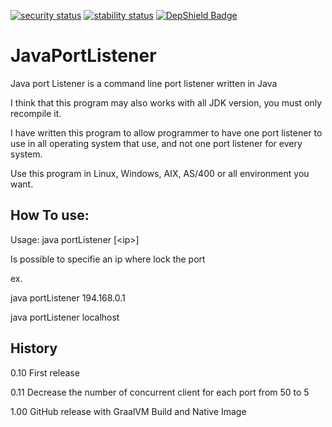 [![security status](https://www.meterian.io/badge/gh/matteobaccan/JavaPortListener/security)](https://www.meterian.io/report/gh/matteobaccan/JavaPortListener)
[![stability status](https://www.meterian.io/badge/gh/matteobaccan/JavaPortListener/stability)](https://www.meterian.io/report/gh/matteobaccan/JavaPortListener)
[![DepShield Badge](https://depshield.sonatype.org/badges/matteobaccan/JavaPortListener/depshield.svg)](https://depshield.github.io)

# JavaPortListener
Java port Listener is a command line port listener written in Java

I think that this program may also works with all JDK version, you must only
recompile it.

I have written this program to allow programmer to have one port listener to
use in all operating system that use, and not one port listener for every
system.

Use this program in Linux, Windows, AIX, AS/400 or all environment you want.

How To use:
-----------
Usage: java portListener [\<ip\>]

<ip>

Is possible to specifie an ip where lock the port

ex.

java portListener 194.168.0.1

java portListener localhost

History
-------
0.10
First release

0.11
Decrease the number of concurrent client for each port from 50 to 5

1.00
GitHub release with GraalVM Build and Native Image

